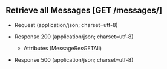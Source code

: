 ## Retrieve all Messages [GET /messages/]

+ Request (application/json; charset=utf-8)

    <!-- include(../auth/authHeader.md) -->

+ Response 200 (application/json; charset=utf-8)

    + Attributes (MessageResGETAll)

+ Response 500 (application/json; charset=utf-8)
